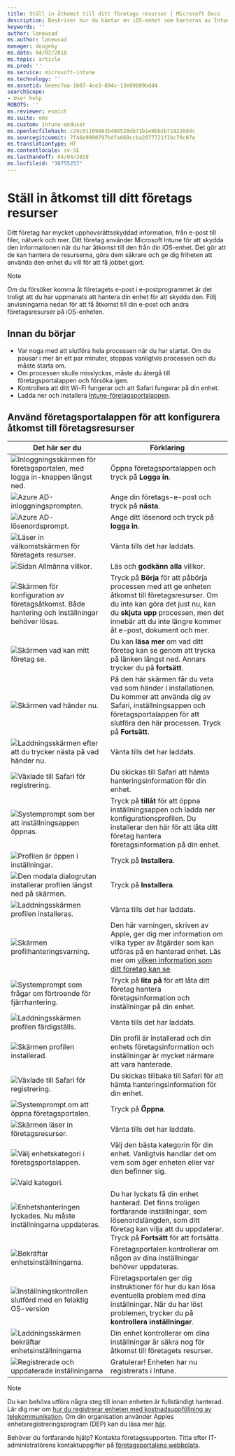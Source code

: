 ```yaml
---
title: Ställ in åtkomst till ditt företags resurser | Microsoft Docs
description: Beskriver hur du hämtar en iOS-enhet som hanteras av Intune
keywords: ''
author: lenewsad
ms.author: lanewsad
manager: dougeby
ms.date: 04/02/2018
ms.topic: article
ms.prod: ''
ms.service: microsoft-intune
ms.technology: ''
ms.assetid: 6eeec7aa-1b07-4ce3-894c-13e09b89bdd4
searchScope:
- User help
ROBOTS: ''
ms.reviewer: esmich
ms.suite: ems
ms.custom: intune-enduser
ms.openlocfilehash: c29c01169483b408528db71b1e9bb2b718220ddc
ms.sourcegitcommit: 7f46e9990797bdfa669ccba2077721f1bc70c07e
ms.translationtype: HT
ms.contentlocale: sv-SE
ms.lasthandoff: 04/04/2018
ms.locfileid: "30755257"
---
```

# <a name="set-up-access-to-your-company-resources"></a>Ställ in åtkomst till ditt företags resurser

Ditt företag har mycket upphovsrättsskyddad information, från e-post till filer, nätverk och mer. Ditt företag använder Microsoft Intune för att skydda den informationen när du har åtkomst till den från din iOS-enhet. Det gör att de kan hantera de resurserna, göra dem säkrare och ge dig friheten att använda den enhet du vill för att få jobbet gjort.

> [!NOTE]
> Om du försöker komma åt företagets e-post i e-postprogrammet är det troligt att du har uppmanats att hantera din enhet för att skydda den. Följ anvisningarna nedan för att få åtkomst till din e-post och andra företagsresurser på iOS-enheten.

## <a name="before-you-start"></a>Innan du börjar

- Var noga med att slutföra hela processen när du har startat. Om du pausar i mer än ett par minuter, stoppas vanligtvis processen och du måste starta om.
- Om processen skulle misslyckas, måste du återgå till företagsportalappen och försöka igen.
- Kontrollera att ditt Wi-Fi fungerar och att Safari fungerar på din enhet.
- Ladda ner och installera [Intune-företagsportalappen](install-and-sign-in-to-the-intune-company-portal-app-ios.md).


## <a name="using-the-company-portal-app-to-set-up-access-to-company-resources"></a>Använd företagsportalappen för att konfigurera åtkomst till företagsresurser

|Det här ser du|Förklaring|
|---|---|
|![Inloggningsskärmen för företagsportalen, med logga in-knappen längst ned.](./media/ios-01-cp-enroll-1802.png)|Öppna företagsportalappen och tryck på **Logga in**.|
|![Azure AD-inloggningsprompten.](./media/ios-02-cp-enroll-1802.png)|Ange din företags-e-post och tryck på **nästa**.|
|![Azure AD-lösenordsprompt.](./media/ios-03-cp-enroll-1802.png)|Ange ditt lösenord och tryck på **logga in**.|
|![Läser in välkomstskärmen för företagets resurser.](./media/ios-04-cp-enroll-1802.png)|Vänta tills det har laddats.|
|![Sidan Allmänna villkor.](./media/ios-05-cp-enroll-1802.png)|Läs och **godkänn alla** villkor.|
|![Skärmen för konfiguration av företagsåtkomst. Både hantering och inställningar behöver lösas.](./media/ios-06-cp-enroll-1802.png)|Tryck på **Börja** för att påbörja processen med att ge enheten åtkomst till företagsresurser. Om du inte kan göra det just nu, kan du **skjuta upp** processen, men det innebär att du inte längre kommer åt e-post, dokument och mer.|
|![Skärmen vad kan mitt företag se.](./media/ios-07-cp-enroll-1802.png)|Du kan **läsa mer** om vad ditt företag kan se genom att trycka på länken längst ned. Annars trycker du på **fortsätt**.|
|![Skärmen vad händer nu.](./media/ios-08-cp-enroll-1802.png)|På den här skärmen får du veta vad som händer i installationen. Du kommer att använda dig av Safari, inställningsappen och företagsportalappen för att slutföra den här processen. Tryck på **Fortsätt**.|
|![Laddningsskärmen efter att du trycker nästa på vad händer nu.](./media/ios-09-cp-enroll-1802.png)|Vänta tills det har laddats.|
|![Växlade till Safari för registrering.](./media/ios-7-cp-enroll-1711.png)|Du skickas till Safari att hämta hanteringsinformation för din enhet.|
|![Systemprompt som ber att inställningsappen öppnas.](./media/ios-8-cp-enroll-1711.png)|Tryck på **tillåt** för att öppna inställningsappen och ladda ner konfigurationsprofilen. Du installerar den här för att låta ditt företag hantera företagsinformation på din enhet.|
|![Profilen är öppen i inställningar.](./media/ios-9-cp-enroll-1711.png)|Tryck på **Installera**.|
|![Den modala dialogrutan installerar profilen längst ned på skärmen.](./media/ios-10-cp-enroll-1711.png)|Tryck på **Installera**.|
|![Laddningsskärmen profilen installeras.](./media/ios-11-cp-enroll-1711.png)|Vänta tills det har laddats.|
|![Skärmen profilhanteringsvarning.](./media/ios-12-cp-enroll-1711.png)|Den här varningen, skriven av Apple, ger dig mer information om vilka typer av åtgärder som kan utföras på en hanterad enhet. Läs mer om [vilken information som ditt företag kan se](what-info-can-your-company-see-when-you-enroll-your-device-in-intune.md).|
|![Systemprompt som frågar om förtroende för fjärrhantering.](./media/ios-13-cp-enroll-1711.png)|Tryck på **lita på** för att låta ditt företag hantera företagsinformation och inställningar på din enhet.|
|![Laddningsskärmen profilen färdigställs.](./media/ios-14-cp-enroll-1711.png)|Vänta tills det har laddats.|
|![Skärmen profilen installerad.](./media/ios-15-cp-enroll-1711.png)|Din profil är installerad och din enhets företagsinformation och inställningar är mycket närmare att vara hanterade.|
|![Växlade till Safari för registrering.](./media/ios-16-cp-enroll-1711.png)|Du skickas tillbaka till Safari för att hämta hanteringsinformation för din enhet. |
|![Systemprompt om att öppna företagsportalen.](./media/ios-17-cp-enroll-1711.png)|Tryck på **Öppna**.|
|![Skärmen läser in företagsresurser.](./media/ios-21-cp-enroll-1802.png)|Vänta tills det har laddats.|
|![Välj enhetskategori i företagsportalappen.](./media/ios-22-cp-enroll-1802.png)|Välj den bästa kategorin för din enhet. Vanligtvis handlar det om vem som äger enheten eller var den befinner sig.|
|![Vald kategori.](./media/ios-23-cp-enroll-1802.png)||
|![Enhetshanteringen lyckades. Nu måste inställningarna uppdateras.](./media/ios-24-cp-enroll-1802.png)|Du har lyckats få din enhet hanterad. Det finns troligen fortfarande inställningar, som lösenordslängden, som ditt företag kan vilja att du uppdaterar. Tryck på **Fortsätt** för att fortsätta.|
|![Bekräftar enhetsinställningarna.](./media/ios-25-cp-enroll-1802.png)|Företagsportalen kontrollerar om någon av dina inställningar behöver uppdateras.|
|![Inställningskontrollen slutförd med en felaktig OS-version](./media/ios-26-cp-enroll-1802.png)|Företagsportalen ger dig instruktioner för hur du kan lösa eventuella problem med dina inställningar. När du har löst problemen, trycker du på **kontrollera inställningar**.|
|![Laddningsskärmen bekräftar enhetsinställningarna](./media/ios-27-cp-enroll-1802.png)|Din enhet kontrollerar om dina inställningar är säkra nog för åtkomst till företagets resurser.|
|![Registrerade och uppdaterade inställningarna](./media/ios-28-cp-enroll-1802.png)|Gratulerar! Enheten har nu registrerats i Intune.|

> [!Note]
> Du kan behöva utföra några steg till innan enheten är fullständigt hanterad. Lär dig mer om [hur du registrerar enheten med kostnadsuppföljning av telekommunikation](enroll-your-device-with-telecom-expense-management-ios.md). Om din organisation använder Apples enhetsregistreringsprogram (DEP) kan du läsa mer [här](enroll-your-device-dep-ios.md).

Behöver du fortfarande hjälp? Kontakta företagssupporten. Titta efter IT-administratörens kontaktuppgifter på [företagsportalens webbplats](https://portal.manage.microsoft.com#HelpDeskDialog).
